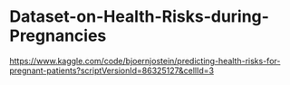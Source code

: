 # Dataset-on-Health-Risks-during-Pregnancies
https://www.kaggle.com/code/bjoernjostein/predicting-health-risks-for-pregnant-patients?scriptVersionId=86325127&cellId=3
